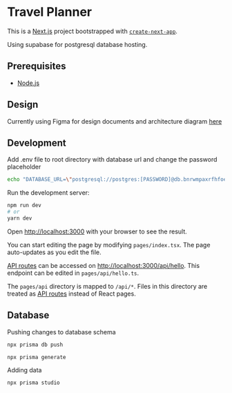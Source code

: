 # Travel Planner

This is a [Next.js](https://nextjs.org/) project bootstrapped with [`create-next-app`](https://github.com/vercel/next.js/tree/canary/packages/create-next-app).

Using supabase for postgresql database hosting.

## Prerequisites

- [Node.js](https://nodejs.org/en/)

## Design

Currently using Figma for design documents and architecture diagram [here](https://www.figma.com/file/NgzQ2JTh6JCDEbreHfhXjl/Travel-Planner?type=design&node-id=0%3A1&t=IEqm8urpnaggiFie-1)

## Development

Add .env file to root directory with database url and change the password placeholder

```bash
echo "DATABASE_URL=\"postgresql://postgres:[PASSWORD]@db.bnrwmpaxrfhfoetnsttq.supabase.co:5432/postgres\"" >> .env
```

Run the development server:

```bash
npm run dev
# or
yarn dev
```

Open [http://localhost:3000](http://localhost:3000) with your browser to see the result.

You can start editing the page by modifying `pages/index.tsx`. The page auto-updates as you edit the file.

[API routes](https://nextjs.org/docs/api-routes/introduction) can be accessed on [http://localhost:3000/api/hello](http://localhost:3000/api/hello). This endpoint can be edited in `pages/api/hello.ts`.

The `pages/api` directory is mapped to `/api/*`. Files in this directory are treated as [API routes](https://nextjs.org/docs/api-routes/introduction) instead of React pages.

## Database

Pushing changes to database schema

```bash
npx prisma db push

npx prisma generate
```

Adding data

```bash
npx prisma studio
```
